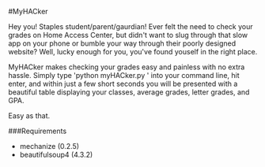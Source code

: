 #MyHACker

Hey you! Staples student/parent/gaurdian! Ever felt the need to check your grades on Home Access Center, but didn't want to slug through that slow app on your phone or bumble your way through their poorly designed website? Well, lucky enough for you, you've found youself in the right place. 

MyHACker makes checking your grades easy and painless with no extra hassle. Simply type 'python myHACker.py <username> <password>' into your command line, hit enter, and within just a few short seconds you will be presented with a beautiful table displaying your classes, average grades, letter grades, and GPA.

Easy as that.

###Requirements

* mechanize (0.2.5)
* beautifulsoup4 (4.3.2)